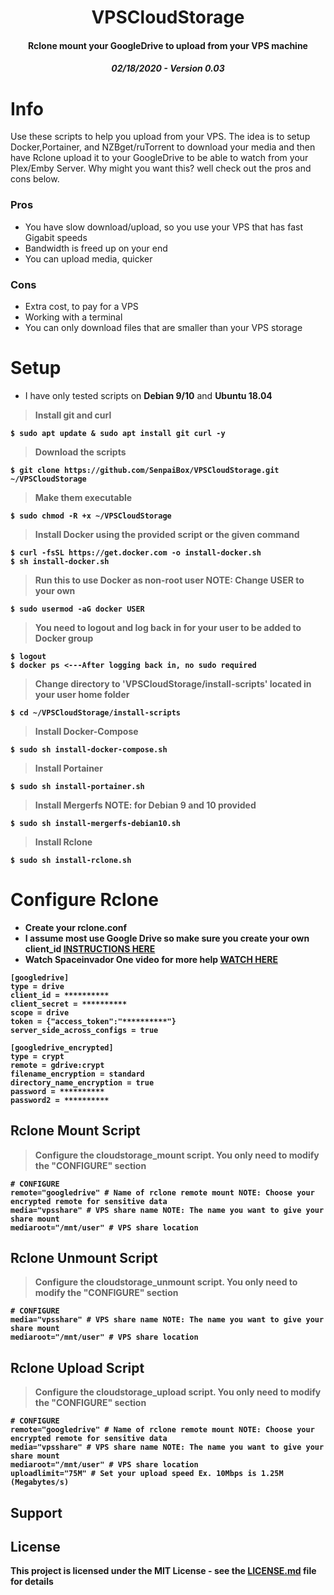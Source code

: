 
<center>
<h1 align="center">VPSCloudStorage</h1>
<h4 align="center">Rclone mount your GoogleDrive to upload from your VPS machine</h4>
<h5 align="Center"><strong>02/18/2020 - Version 0.03</strong>
</center>

# Info

Use these scripts to help you upload from your VPS. The idea is to setup Docker,Portainer, and NZBget/ruTorrent to download your media and then have Rclone upload it to your GoogleDrive to be able to watch from your Plex/Emby Server. Why might you want this? well check out the pros and cons below.

### Pros
- You have slow download/upload, so you use your VPS that has fast Gigabit speeds
- Bandwidth is freed up on your end
- You can upload media, quicker

### Cons
- Extra cost, to pay for a VPS
- Working with a terminal
- You can only download files that are smaller than your VPS storage

# Setup
- I have only tested scripts on <strong>Debian 9/10</strong> and <strong>Ubuntu 18.04<strong>

> Install git and curl
```
$ sudo apt update & sudo apt install git curl -y
```
> Download the scripts
```
$ git clone https://github.com/SenpaiBox/VPSCloudStorage.git ~/VPSCloudStorage
```

> Make them executable
```
$ sudo chmod -R +x ~/VPSCloudStorage
```
> Install Docker using the provided script or the given command
```
$ curl -fsSL https://get.docker.com -o install-docker.sh 
$ sh install-docker.sh
```
> Run this to use Docker as non-root user NOTE: Change USER to your own
```
$ sudo usermod -aG docker USER
```
> You need to logout and log back in for your user to be added to Docker group
```
$ logout
$ docker ps <---After logging back in, no sudo required
```
> Change directory to 'VPSCloudStorage/install-scripts' located in your user home folder
```
$ cd ~/VPSCloudStorage/install-scripts
```
> Install Docker-Compose
```
$ sudo sh install-docker-compose.sh
```
> Install Portainer
```
$ sudo sh install-portainer.sh
```
> Install Mergerfs NOTE: for Debian 9 and 10 provided
```
$ sudo sh install-mergerfs-debian10.sh
```
> Install Rclone
```
$ sudo sh install-rclone.sh
```

# Configure Rclone

- Create your rclone.conf
- I assume most use Google Drive so make sure you create your own client_id [INSTRUCTIONS HERE](https://rclone.org/drive/#making-your-own-client-id)
- Watch Spaceinvador One video for more help [WATCH HERE](https://youtu.be/-b9Ow2iX2DQ)

```
[googledrive]
type = drive
client_id = **********
client_secret = **********
scope = drive
token = {"access_token":"**********"}
server_side_across_configs = true

[googledrive_encrypted]
type = crypt
remote = gdrive:crypt
filename_encryption = standard
directory_name_encryption = true
password = **********
password2 = **********
```

## Rclone Mount Script

> Configure the <strong>cloudstorage_mount</strong> script. You only need to modify the "CONFIGURE" section

```
# CONFIGURE
remote="googledrive" # Name of rclone remote mount NOTE: Choose your encrypted remote for sensitive data
media="vpsshare" # VPS share name NOTE: The name you want to give your share mount
mediaroot="/mnt/user" # VPS share location
```

## Rclone Unmount Script

> Configure the <strong>cloudstorage_unmount</strong> script. You only need to modify the "CONFIGURE" section

```
# CONFIGURE
media="vpsshare" # VPS share name NOTE: The name you want to give your share mount
mediaroot="/mnt/user" # VPS share location
```

## Rclone Upload Script

> Configure the <strong>cloudstorage_upload</strong> script. You only need to modify the "CONFIGURE" section

```
# CONFIGURE
remote="googledrive" # Name of rclone remote mount NOTE: Choose your encrypted remote for sensitive data
media="vpsshare" # VPS share name NOTE: The name you want to give your share mount
mediaroot="/mnt/user" # VPS share location
uploadlimit="75M" # Set your upload speed Ex. 10Mbps is 1.25M (Megabytes/s)
```

## Support



## License

This project is licensed under the MIT License - see the [LICENSE.md](LICENSE.md) file for details
